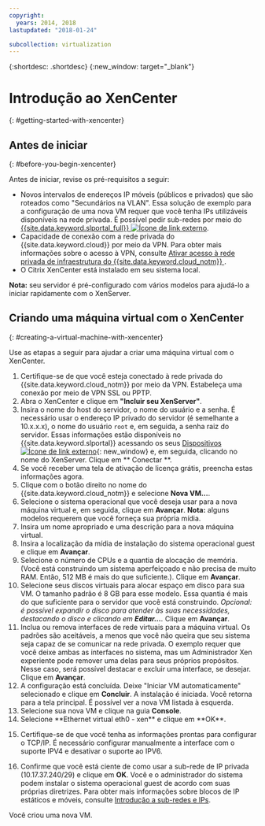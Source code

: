```yaml
---
copyright:
  years: 2014, 2018
lastupdated: "2018-01-24"

subcollection: virtualization
---
```


{:shortdesc: .shortdesc}
{:new_window: target="_blank"}

# Introdução ao XenCenter
{: #getting-started-with-xencenter}

## Antes de iniciar
{: #before-you-begin-xencenter}

Antes de iniciar, revise os pré-requisitos a seguir:

- Novos intervalos de endereços IP móveis (públicos e privados) que são roteados como "Secundários na VLAN". Essa solução de exemplo para a configuração de uma nova VM requer que você tenha IPs utilizáveis disponíveis na rede privada. É possível pedir sub-redes por meio do [{{site.data.keyword.slportal_full}} ![Ícone de link externo](../../icons/launch-glyph.svg "Ícone de link externo")](https://control.softlayer.com/network/subnets/order).
- Capacidade de conexão com a rede privada do {{site.data.keyword.cloud}} por meio da VPN. Para obter mais informações sobre o acesso à VPN, consulte [Ativar acesso à rede privada de infraestrutura do {{site.data.keyword.cloud_notm}} ](/docs/customer-portal?topic=customer-portal-getting-started#enable-private-network).
- O Citrix XenCenter está instalado em seu sistema local. <!-- . https://downloads.service.softlayer.com/citrix/xen/-->

**Nota:** seu servidor é pré-configurado com vários modelos para ajudá-lo a iniciar rapidamente com o XenServer.

## Criando uma máquina virtual com o XenCenter
{: #creating-a-virtual-machine-with-xencenter}

Use as etapas a seguir para ajudar a criar uma máquina virtual com o XenCenter.

1. Certifique-se de que você esteja conectado à rede privada do {{site.data.keyword.cloud_notm}} por meio da VPN. Estabeleça uma conexão por meio de VPN SSL ou PPTP.
2. Abra o XenCenter e clique em **"Incluir seu XenServer"**.
3. Insira o nome do host do servidor, o nome do usuário e a senha. É necessário usar o endereço IP privado do servidor (é semelhante a 10.x.x.x), o nome do usuário `root` e, em seguida, a senha raiz do servidor. Essas informações estão disponíveis no {{site.data.keyword.slportal}} acessando os seus [Dispositivos ![Ícone de link externo](../../icons/launch-glyph.svg "Ícone de link externo")](https://control.softlayer.com/devices){: new_window} e, em seguida, clicando no nome do XenServer. Clique em  ** Conectar **.
4. Se você receber uma tela de ativação de licença grátis, preencha estas informações agora.
5. Clique com o botão direito no nome do {{site.data.keyword.cloud_notm}} e selecione **Nova VM...**.<!--You can now create your first Virtual Machine. Create a CentOS virtual machine with a disk of 10 GB and have both Public and Private Networks functioning-->
6. Selecione o sistema operacional que você deseja usar para a nova máquina virtual e, em seguida, clique em **Avançar**. **Nota:** alguns modelos requerem que você forneça sua própria mídia.<!--Because you are using CentOS, you can use {{site.data.keyword.cloud_notm}} private mirrors for CentOS to get our installation going.Select a version of CentOS and then click **Next**.-->
7. Insira um nome apropriado e uma descrição para a nova máquina virtual.
8. Insira a localização da mídia de instalação do sistema operacional guest e clique em **Avançar**. <!-- In the example, {{site.data.keyword.cloud_notm}} a CentOS mirror is used as installation media. Provide the Install URL of: https://mirrors.service.softlayer.com/centos/5/os/x86_64 and click **Next**.
  *A trailing ‘/’ at the end of the URL can sometimes break the installation.*
  *This mirror is available only on the {{site.data.keyword.cloud_notm}} Private Network. The full mirror's contents are  available here: https://mirrors.service.softlayer.com/.-->
9. Selecione o número de CPUs e a quantia de alocação de memória. (Você está construindo um sistema aperfeiçoado e não precisa de muito RAM. Então, 512 MB é mais do que suficiente.). Clique em **Avançar**.
10. Selecione seus discos virtuais para alocar espaço em disco para sua VM.<!--Remember that this is like adding hard disks, it is not like partitioning your system. Partitioning is done during the installation of the OS.--> O tamanho padrão é 8 GB para esse modelo. Essa quantia é mais do que suficiente para o servidor que você está construindo. *Opcional: é possível expandir o disco para atender às suas necessidades, destacando o disco e clicando em **Editar...**.* Clique em **Avançar**.
11. Inclua ou remova interfaces de rede virtuais para a máquina virtual. Os padrões são aceitáveis, a menos que você não queira que seu sistema seja capaz de se comunicar na rede privada. O exemplo requer que você deixe ambas as interfaces no sistema, mas um Administrador Xen experiente pode remover uma delas para seus próprios propósitos. Nesse caso, será possível destacar e excluir uma interface, se desejar. Clique em **Avançar**.
12. A configuração está concluída. Deixe "Iniciar VM automaticamente" selecionado e clique em **Concluir**. A instalação é iniciada. Você retorna para a tela principal. É possível ver a nova VM listada à esquerda.
13. Selecione sua nova VM e clique na guia **Console**. <!--You can now see that your system is booted into the CentOS installer awaiting your input.-->
14. <!--All of the parameters of a CentOS installation are outside of the scope of this article and will need to be customized by your System Administrator, but this article will provide some specific pieces of information that you need to complete the installation. Select your language to get started. The CentOS installer will then ask you for assistance in configuring the Networking Devices in the system.--> Selecione **Ethernet virtual eth0 - xen** e clique em **OK**.
  <!--![14](images/14.png)-->
15. <!--In the pre-requisite notes, we made sure that we already had a set of Portable IP Addresses routed as "Secondary on VLAN" ready for this installation.--> Certifique-se de que você tenha as informações prontas para configurar o TCP/IP. É necessário configurar manualmente a interface com o suporte IPV4 e desativar o suporte ao IPV6.
  <!--[15](images/15.png)-->
16. Confirme que você está ciente de como usar a sub-rede de IP privada (10.17.37.240/29) e clique em **OK**<!-- to go to the CentOS installer-->. Você e o administrador do sistema podem instalar o sistema operacional guest de acordo com suas próprias diretrizes. Para obter mais informações sobre blocos de IP estáticos e móveis, consulte [Introdução a sub-redes e IPs](/docs/infrastructure/subnets?topic=subnets-getting-started-subnets-ips#getting-started-subnets-ips).

Você criou uma nova VM.
